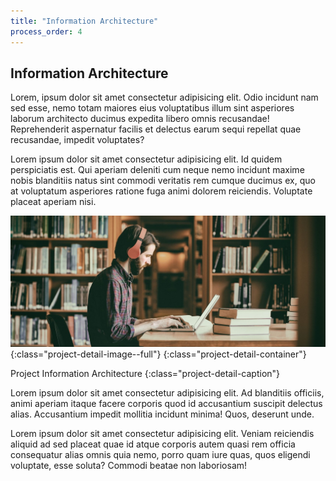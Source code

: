 ```yaml
---
title: "Information Architecture"
process_order: 4
---
```

## Information Architecture

Lorem, ipsum dolor sit amet consectetur adipisicing elit. Odio incidunt nam sed esse, nemo totam maiores eius voluptatibus illum sint asperiores laborum architecto ducimus expedita libero omnis recusandae! Reprehenderit aspernatur facilis et delectus earum sequi repellat quae recusandae, impedit voluptates?

Lorem ipsum dolor sit amet consectetur adipisicing elit. Id quidem perspiciatis est. Qui aperiam deleniti cum neque nemo incidunt maxime nobis blanditiis natus sint commodi veritatis rem cumque ducimus ex, quo at voluptatum asperiores ratione fuga animi dolorem reiciendis. Voluptate placeat aperiam nisi.

![Project IA](../../assets/img/stock-2.jpg){:class="project-detail-image--full"}
{:class="project-detail-container"}

Project Information Architecture
{:class="project-detail-caption"}

Lorem ipsum dolor sit amet consectetur adipisicing elit. Ad blanditiis officiis, animi aperiam itaque facere corporis quod id accusantium suscipit delectus alias. Accusantium impedit mollitia incidunt minima! Quos, deserunt unde.

Lorem ipsum dolor sit amet consectetur adipisicing elit. Veniam reiciendis aliquid ad sed placeat quae id atque corporis autem quasi rem officia consequatur alias omnis quia nemo, porro quam iure quas, quos eligendi voluptate, esse soluta? Commodi beatae non laboriosam!